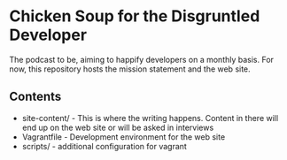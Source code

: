Chicken Soup for the Disgruntled Developer
===========

The podcast to be, aiming to happify developers on a monthly basis.
For now, this repository hosts the mission statement and the web site.

Contents
--------
* site-content/ - This is where the writing happens. Content in there will end up on the web site or will be asked in interviews
* Vagrantfile - Development environment for the web site
* scripts/ - additional configuration for vagrant
